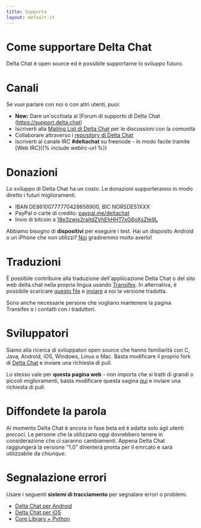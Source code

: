 ```yaml
---
title: Supporta
layout: default-it
---
```




<!-- GENERATED FILE -- DO NOT EDIT -->



# Come supportare Delta Chat

Delta Chat è open source ed è possibile supportarne lo sviluppo futuro.


# Canali

Se vuoi parlare con noi o con altri utenti, puoi:

- <b>New:</b> Dare un'occhiata al [Forum di supporto di Delta Chat (https://support.delta.chat)
- Iscriverti alla [Mailing List di Delta Chat](https://lists.codespeak.net/postorius/lists/delta.codespeak.net/) per le discussioni con la comunità
- Collaborare attraverso i [repository di Delta Chat](https://github.com/deltachat/)
- Iscriverti al canale IRC **#deltachat** su freenode - in modo facile tramite [Web IRC]({% include webirc-url %})


# Donazioni

Lo sviluppo di Delta Chat ha un costo. Le donazioni supporteranno in modo diretto i futuri miglioramenti.

- IBAN DE86100777770428658900, BIC NORSDE51XXX
- PayPal o carte di credito: [paypal.me/deltachat](https://paypal.me/deltachat/20)
- Invio di bitcoin a [18e3zwis2raitdZVhEhHHT7xG6oXsZte9L](bitcoin:18e3zwis2raitdZVhEhHHT7xG6oXsZte9L)

Abbiamo bisogno di **dispositivi** per eseguire i test. Hai un disposito Android o un iPhone che non utilizzi?
[Noi](imprint) gradiremmo molto averlo!

# Traduzioni

È possibile contribuire alla traduzione dell'appliicazione Delta Chat o del sito web delta.chat nella propria lingua usando
[Transifex](https://www.transifex.com/delta-chat/public/).
In alternativa, è possibile scaricare [questo file](https://raw.githubusercontent.com/deltachat/deltachat-android/master/MessengerProj/src/main/res/values/strings.xml) e [inviare](imprint) a noi la versione tradotta.

Sono anche necessarie persone che vogliano mantenere la pagina Transifex e i contatti con i traduttori.


# Sviluppatori

Siamo alla ricerca di sviluppatori open source che hanno familiarità con C, Java, Android, iOS, Windows, Linux o Mac.
Basta modificare il proprio fork di [Delta Chat](https://github.com/deltachat/) e inviare una richiesta di pull.

Lo stesso vale per **questa pagina web** - non importa che si tratti di grandi o piccoli miglioramenti, basta modificare questa oagina [qui](https://github.com/deltachat/deltachat-pages) e inviare una richiesta di pull.

# Diffondete la parola

Al momento Delta Chat è ancora in fase beta ed è adatta solo agli utenti _precoci_. Le persone che la utilizzano oggi dovrebbero tenere in considerazione che ci saranno cambiamenti. Appena Delta Chat raggiungerà la versione "1.0" diventerà pronta per il emrcato e sarà utilizzabile da _chiunque_.


# Segnalazione errori

Usare i seguenti **sistemi di tracciamento** per segnalare errori o problemi.

- [Delta Chat per Android](https://github.com/deltachat/deltachat-android/issues)
- [Delta Chat per iOS](https://github.com/deltachat/deltachat-ios/issues)
- [Core Library + Python](https://github.com/deltachat/deltachat-core/issues)



